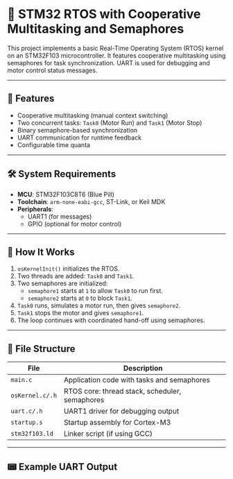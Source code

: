 # 🔧 STM32 RTOS with Cooperative Multitasking and Semaphores

This project implements a basic Real-Time Operating System (RTOS) kernel on an STM32F103 microcontroller. It features cooperative multitasking using semaphores for task synchronization. UART is used for debugging and motor control status messages.

---

## 📌 Features

- Cooperative multitasking (manual context switching)
- Two concurrent tasks: `Task0` (Motor Run) and `Task1` (Motor Stop)
- Binary semaphore-based synchronization
- UART communication for runtime feedback
- Configurable time quanta

---

## 🛠 System Requirements

- **MCU**: STM32F103C8T6 (Blue Pill)
- **Toolchain**: `arm-none-eabi-gcc`, ST-Link, or Keil MDK
- **Peripherals**:
  - UART1 (for messages)
  - GPIO (optional for motor control)

---

## 🚀 How It Works

1. `osKernelInit()` initializes the RTOS.
2. Two threads are added: `Task0` and `Task1`.
3. Two semaphores are initialized:
   - `semaphore1` starts at `1` to allow `Task0` to run first.
   - `semaphore2` starts at `0` to block `Task1`.
4. `Task0` runs, simulates a motor run, then gives `semaphore2`.
5. `Task1` stops the motor and gives `semaphore1`.
6. The loop continues with coordinated hand-off using semaphores.

---

## 📁 File Structure

| File        | Description                            |
|-------------|----------------------------------------|
| `main.c`    | Application code with tasks and semaphores |
| `osKernel.c/.h` | RTOS core: thread stack, scheduler, semaphores |
| `uart.c/.h` | UART1 driver for debugging output      |
| `startup.s` | Startup assembly for Cortex-M3         |
| `stm32f103.ld` | Linker script (if using GCC)         |

---

## 📟 Example UART Output

